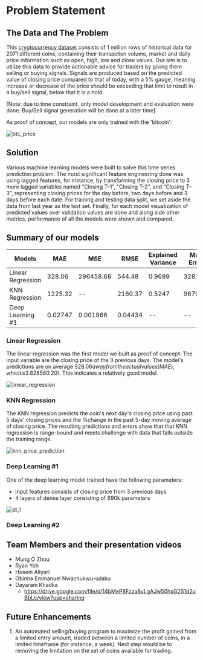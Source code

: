 # Problem Statement

## The Data and The Problem

This [cryptocurrency dataset](https://www.kaggle.com/datasets/jessevent/all-crypto-currencies/data) consists of 1 million rows of historical data for 2071 different coins, containing their transaction volume, market and daily price information such as open, high, low and close values. 
Our aim is to utilize this data to provide actionable advice for traders by giving them selling or buying signals. Signals are produced based on the predicted value of closing price compared to that of today, with a 5% gauge, meaning increase or decrease of the price should be exceeding that limit to result in a buy/sell signal, below that it is a hold. 

[Note: due to time constraint, only model development and evaluation were done. Buy/Sell signal generation will be done at a later time]

As proof of concept, our models are only trained with the 'bitcoin':

![btc_price](https://github.com/user-attachments/assets/70d732a5-58b9-499b-bf9c-02fccf3257a9)

## Solution

Various machine learning models were built to solve this time series prediction problem. The most significant feature engineering done was using lagged features, for instance, by transforming the closing price to 3 more lagged variables named “Closing T-1”, “Closing T-2”, and “Closing T-3”, representing closing prices for the day before, two days before and 3 days before each date. For training and testing data split, we set aside the data from last year as the test set. Finally, for each model visualization of predicted values over validation values are done and along side other metrics, performance of all the models were shown and compared.

## Summary of our models

| Models | MAE | MSE | RMSE | Explained Variance | Max Error | R-Squared |
| ----------- | ----------- | ----------- | ----------- |----------- |----------- |----------- |
| Linear Regression | 328.06 | 296458.68 | 544.48 | 0.9689 | 3281.01 | 0.9678 |
| KNN Regression | 1225.32 | -- | 2160.37 | 0.5247 | 9679.05 | 0.4926 |
| Deep Learning #1 | 0.02747 | 0.001966 | 0.04434 | -- | -- | 0.9474 |

### Linear Regression

The linear regression was the first model we built as proof of concept. The input variable are the closing price of the 3 previous days. The model's predictions are on average $328.06 away from the actual values (MAE), which is 3.82% of the average close price ($8580.20). This indicates a relatively good model.

![linear_regression](https://github.com/user-attachments/assets/d94ce6b8-167e-4b21-ac0b-1dc2d939bc99)

### KNN Regression

The KNN regression predicts the coin's next day's closing price using past 5 days' closing prices and the %change in the past 5-day moving average of closing price. The resulting predictions and errors show that that KNN regression is range-bound and meets challenge with data that falls outside the training range.

![knn_price_prediction](https://github.com/user-attachments/assets/b8e86ad6-67eb-424b-9d6a-7af9a2d95a64)

### Deep Learning #1

One of the deep learning model trained have the following parameters:
* input features consists of closing price from 3 previous days
* 4 layers of dense layer consisting of 690k parameters

![dl_1](https://github.com/user-attachments/assets/4acbca70-78e8-4320-8d4e-4815ef2c271d)

### Deep Learning #2


## Team Members and their presentation videos

* Mung O Zhou
* Ryan Yeh
* Hosein Aliyari
* Obinna Emmanuel Nwachukwu-udaku
* Dayaram Khadka
    * https://drive.google.com/file/d/14bMeP8Fzza8vLgAJw50hsG2S1d2uBbLc/view?usp=sharing


## Future Enhancements

1. An automated selling/buying program to maximize the profit gained from a limited entry amount, traded between a limited number of coins, in a limited timeframe (for instance, a week). Next step would be to removing the limitation on the set of coins available for trading.
